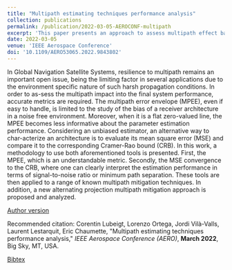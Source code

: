 ```yaml
---
title: "Multipath estimating techniques performance analysis"
collection: publications
permalink: /publication/2022-03-05-AEROCONF-multipath
excerpt: 'This paper presents an approach to assess multipath effect based on existing (multipath error envelop) and new (Cramér-Rao bound) metrics.'
date: 2022-03-05
venue: 'IEEE Aerospace Conference'
doi: '10.1109/AERO53065.2022.9843802'
---
```

In Global Navigation Satellite Systems, resilience to multipath remains an important open issue, being the limiting factor in several applications due to the environment specific nature of such harsh propagation conditions. In order to as-sess the multipath impact into the final system performance, accurate metrics are required. The multipath error envelope (MPEE), even if easy to handle, is limited to the study of the bias of a receiver architecture in a noise free environment. Moreover, when it is a flat zero-valued line, the MPEE becomes less informative about the parameter estimation performance. Considering an unbiased estimator, an alternative way to char-acterize an architecture is to evaluate its mean square error (MSE) and compare it to the corresponding Cramer-Rao bound (CRB). In this work, a methodology to use both aforementioned tools is presented. First, the MPEE, which is an understandable metric. Secondly, the MSE convergence to the CRB, where one can clearly interpret the estimation performance in terms of signal-to-noise ratio or minimum path separation. These tools are then applied to a range of known multipath mitigation techniques. In addition, a new alternating projection multipath mitigation approach is proposed and analyzed.

[Author version](http://clubeigt.github.io/files/2022_AEROCONF_multipath.pdf)

Recommended citation: Corentin Lubeigt, Lorenzo Ortega, Jordi Vilà-Valls, Laurent Lestarquit, Eric Chaumette, &quot;Multipath estimating techniques performance analysis,&quot; <i>IEEE Aerospace Conference (AERO)</i>, <b>March 2022</b>, Big Sky, MT, USA.

[Bibtex](http://clubeigt.github.io/files/2022_AEROCONF_multipath_bib.bib)
